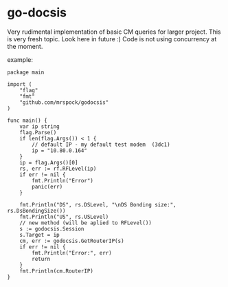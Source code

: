 go-docsis
=========
Very rudimental implementation of basic CM queries for larger project.
This is very fresh topic. Look here in future :)
Code is not using concurrency at the moment.

example:
```
package main

import (
    "flag"
    "fmt"
    "github.com/mrspock/godocsis"
)

func main() {
    var ip string
    flag.Parse()
    if len(flag.Args()) < 1 {
        // default IP - my default test modem  (3dc1)
        ip = "10.80.0.164"
    }
    ip = flag.Args()[0]
    rs, err := rf.RFLevel(ip)
    if err != nil {
        fmt.Println("Error")
        panic(err)
    }

    fmt.Println("DS", rs.DSLevel, "\nDS Bonding size:", rs.DsBondingSize())
    fmt.Println("US", rs.USLevel)
    // new method (will be aplied to RFLevel())
    s := godocsis.Session
    s.Target = ip
    cm, err := godocsis.GetRouterIP(s)
    if err != nil {
        fmt.Println("Error:", err)
        return
    }
    fmt.Println(cm.RouterIP)
}

```

